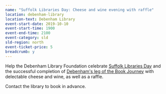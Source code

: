```yaml
---
name: "Suffolk Libraries Day: Cheese and wine evening with raffle"
location: debenham-library
location-text: Debenham Library
event-start-date: 2019-10-10
event-start-time: 1900
event-end-time: 2100
event-category: sld
sld-region: north
event-ticket-price: 5
breadcrumb: y
---
```


Help the Debenham Library Foundation celebrate [Suffolk Libraries Day](/suffolk-libraries-day/) and the successful completion of [Debenham's leg of the Book Journey](/events/debenham-2019-09-18-sld-book-journey/) with delectable cheese and wine, as well as a raffle.

Contact the library to book in advance.
